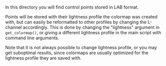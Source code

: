 In this directory you will find control points stored in LAB format.

Points will be stored with their lightness profile the colormap was created with, but can easily be reformatted to other profiles by changing the L-channel accordingly. This is done by changing the "lightness" argument in `get_colormap()`, or giving a different lightness profile in the main script with command line arguments. 

Note that it is not always possible to change lightness profile, or you may get suboptimal results, since colormaps are usually optimized for the lightness profile they are saved with. 
